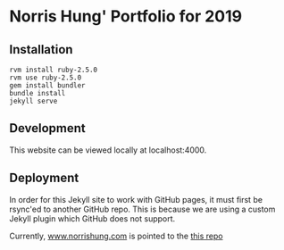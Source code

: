 # Norris Hung' Portfolio for 2019

## Installation

```
rvm install ruby-2.5.0
rvm use ruby-2.5.0
gem install bundler
bundle install
jekyll serve

```

## Development

This website can be viewed locally at localhost:4000.


## Deployment

In order for this Jekyll site to work with GitHub pages, it must first be rsync'ed to another GitHub repo. This is because we are using a custom Jekyll plugin which GitHub does not support.

Currently, www.norrishung.com is pointed to the [this repo](https://github.com/norrishung/norrishung.github.io)

